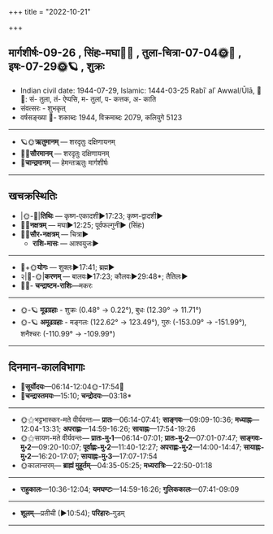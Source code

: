 +++
title = "2022-10-21"

+++
## मार्गशीर्षः-09-26  ,  सिंहः-मघा🌛🌌  ,  तुला-चित्रा-07-04🌞🌌  ,  इषः-07-29🌞🪐  ,  शुक्रः
- Indian civil date: 1944-07-29, Islamic: 1444-03-25 Rabīʿ alʾ Awwal/Ūlā, 🌌🌞: सं- तुला, तं- ऐप्पसि, म- तुलां, प- कत्तक, अ- काति
- संवत्सरः - शुभकृत्
- वर्षसङ्ख्या 🌛- शकाब्दः 1944, विक्रमाब्दः 2079, कलियुगे 5123
___________________
- 🪐🌞**ऋतुमानम्** — शरदृतुः दक्षिणायनम्
- 🌌🌞**सौरमानम्** — शरदृतुः दक्षिणायनम्
- 🌛**चान्द्रमानम्** — हेमन्तऋतुः मार्गशीर्षः
___________________


## खचक्रस्थितिः
- |🌞-🌛|**तिथिः** — कृष्ण-एकादशी►17:23; कृष्ण-द्वादशी►  
- 🌌🌛**नक्षत्रम्** — मघा►12:25; पूर्वफल्गुनी► (सिंहः)  
- 🌌🌞**सौर-नक्षत्रम्** — चित्रा►  
  - **राशि-मासः** — आश्वयुजः► 
___________________
- 🌛+🌞**योगः** — शुक्लः►17:41; ब्रह्म►  
- २|🌛-🌞|**करणम्** — बालवः►17:23; कौलवः►29:48*; तैतिलः►  
- 🌌🌛- **चन्द्राष्टम-राशिः**—मकरः  
___________________
- 🌞-🪐 **मूढग्रहाः** - शुक्रः (0.48° → 0.22°), बुधः (12.39° → 11.71°)
- 🌞-🪐 **अमूढग्रहाः** - मङ्गलः (122.62° → 123.49°), गुरुः (-153.09° → -151.99°), शनैश्चरः (-110.99° → -109.99°)
___________________


## दिनमान-कालविभागाः
- 🌅**सूर्योदयः**—06:14-12:04🌞️-17:54🌇  
- 🌛**चन्द्रास्तमयः**—15:10; **चन्द्रोदयः**—03:18*  
___________________
- 🌞⚝भट्टभास्कर-मते वीर्यवन्तः— **प्रातः**—06:14-07:41; **साङ्गवः**—09:09-10:36; **मध्याह्नः**—12:04-13:31; **अपराह्णः**—14:59-16:26; **सायाह्नः**—17:54-19:26  
- 🌞⚝सायण-मते वीर्यवन्तः— **प्रातः-मु॰1**—06:14-07:01; **प्रातः-मु॰2**—07:01-07:47; **साङ्गवः-मु॰2**—09:20-10:07; **पूर्वाह्णः-मु॰2**—11:40-12:27; **अपराह्णः-मु॰2**—14:00-14:47; **सायाह्नः-मु॰2**—16:20-17:07; **सायाह्नः-मु॰3**—17:07-17:54  
- 🌞कालान्तरम्— **ब्राह्मं मुहूर्तम्**—04:35-05:25; **मध्यरात्रिः**—22:50-01:18  
___________________
- **राहुकालः**—10:36-12:04; **यमघण्टः**—14:59-16:26; **गुलिककालः**—07:41-09:09  
___________________
- **शूलम्**—प्रतीची (►10:54); **परिहारः**–गुडम्  
___________________
